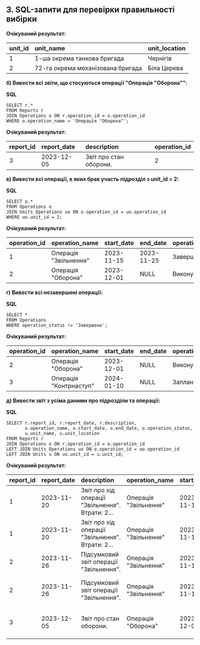 ## 3. SQL-запити для перевірки правильності вибірки

**Очікуваний результат:**

| unit_id | unit_name                                                    | unit_location         |
| :------ | :----------------------------------------------------------- | :-------------------- |
| 1       | 1-ша окрема танкова бригада            | Чернігів      |
| 2       | 72-га окрема механізована бригада | Біла Церква |

**б) Вивести всі звіти, що стосуються операції "Операція "Оборона"":**

**SQL**

```
SELECT r.*
FROM Reports r
JOIN Operations o ON r.operation_id = o.operation_id
WHERE o.operation_name = 'Операція "Оборона"';
```

**Очікуваний результат:**

| report_id | report_date | description                              | operation_id |
| :-------- | :---------- | :--------------------------------------- | :----------- |
| 3         | 2023-12-05  | Звіт про стан оборони. | 2            |

**в) Вивести всі операції, в яких брав участь підрозділ з unit_id = 2:**

**SQL**

```
SELECT o.*
FROM Operations o
JOIN Units_Operations uo ON o.operation_id = uo.operation_id
WHERE uo.unit_id = 2;
```

**Очікуваний результат:**

| operation_id | operation_name                          | start_date | end_date   | operation_status       |
| :----------- | :-------------------------------------- | :--------- | :--------- | :--------------------- |
| 1            | Операція "Звільнення" | 2023-11-15 | 2023-11-25 | Завершено     |
| 2            | Операція "Оборона"       | 2023-12-01 | NULL       | Виконується |

**г) Вивести всі незавершені операції:**

**SQL**

```
SELECT *
FROM Operations
WHERE operation_status != 'Завершено';
```

**Очікуваний результат:**

| operation_id | operation_name                            | start_date | end_date | operation_status       |
| :----------- | :---------------------------------------- | :--------- | :------- | :--------------------- |
| 2            | Операція "Оборона"         | 2023-12-01 | NULL     | Виконується |
| 3            | Операція "Контрнаступ" | 2024-01-10 | NULL     | Заплановано |

**д) Вивести звіт з усіма даними про підрозділи та операції:**

**SQL**

```
SELECT r.report_id, r.report_date, r.description,
       o.operation_name, o.start_date, o.end_date, o.operation_status,
       u.unit_name, u.unit_location
FROM Reports r
JOIN Operations o ON r.operation_id = o.operation_id
LEFT JOIN Units_Operations uo ON o.operation_id = uo.operation_id
LEFT JOIN Units u ON uo.unit_id = u.unit_id;
```

**Очікуваний результат:**

| report_id | report_date | description                                                                        | operation_name                          | start_date | end_date   | operation_status       | unit_name                                                    | unit_location         |
| :-------- | :---------- | :--------------------------------------------------------------------------------- | :-------------------------------------- | :--------- | :--------- | :--------------------- | :----------------------------------------------------------- | :-------------------- |
| 1         | 2023-11-20  | Звіт про хід операції "Звільнення". Втрати: 2... | Операція "Звільнення" | 2023-11-15 | 2023-11-25 | Завершено     | 1-ша окрема танкова бригада            | Чернігів      |
| 1         | 2023-11-20  | Звіт про хід операції "Звільнення". Втрати: 2... | Операція "Звільнення" | 2023-11-15 | 2023-11-25 | Завершено     | 72-га окрема механізована бригада | Біла Церква |
| 2         | 2023-11-26  | Підсумковий звіт операції "Звільнення".           | Операція "Звільнення" | 2023-11-15 | 2023-11-25 | Завершено     | 1-ша окрема танкова бригада            | Чернігів      |
| 2         | 2023-11-26  | Підсумковий звіт операції "Звільнення".           | Операція "Звільнення" | 2023-11-15 | 2023-11-25 | Завершено     | 72-га окрема механізована бригада | Біла Церква |
| 3         | 2023-12-05  | Звіт про стан оборони.                                           | Операція "Оборона"       | 2023-12-01 | NULL       | Виконується | 72-га окрема механізована бригада | Біла Церква |

